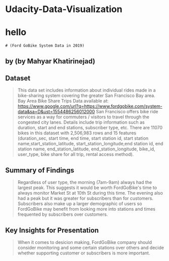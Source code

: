 # Udacity-Data-Visualization
# hello
    # (Ford GoBike System Data in 2019)
## by (by Mahyar Khatirinejad)


## Dataset

> This data set includes information about individual rides made in a bike-sharing system covering the greater San Francisco Bay area. Bay Area Bike Share Trips Data available at: https://www.google.com/url?q=https://www.fordgobike.com/system-data&sa=D&ust=1554486256012000
San Francisco offers bike ride services as a way for commuters / visitors to travel through the congested city lanes. Details include trip information such as duration, start and end stations, subscriber type, etc.
There are 11070 bikes in this dataset with 2,506,983 rows and 15 features (duration_sec, start time, end time, start station id, start station name,start_station_latitude, start_station_longitude,end station id, end station name, end_station_latitude, end_station_longitude, bike_id, user_type, bike share for all trip, rental access method).


## Summary of Findings

> Regardless of user type, the morning (7am-9am) always had the largest peak. This suggests it would be worth FordGoBike's time to always monitor Market St at 10th St during this time. The evening also had a peak but it was greater for subscribers than for customers. Subscribers also make up a larger demographic of users so FordGoBike may benefit from looking more into stations and times frequented by subscribers over customers.


## Key Insights for Presentation

> When it comes to desicion making, FordGoBike company should consider monitoring and some certain stations over others and decide whether supporting customer or subscribers is more important.  
    

